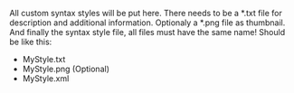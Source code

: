 All custom syntax styles will be put here.
There needs to be a *.txt file for description and additional information.
Optionaly a *.png file as thumbnail.
And finally the syntax style file, all files must have the same name!
Should be like this:
 - MyStyle.txt
 - MyStyle.png (Optional)
 - MyStyle.xml

